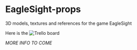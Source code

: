 # EagleSight-props
3D models, textures and references for the game EagleSight

Here is the ![Trello board](https://trello.com/b/FcGCRZGN/eaglesight)

*MORE INFO TO COME*
